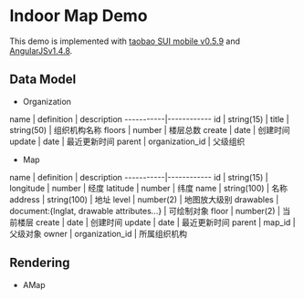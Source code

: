 # Indoor Map Demo

This demo is implemented with [taobao SUI mobile v0.5.9](http://m.sui.taobao.org/) and [AngularJSv1.4.8](http://angularjs.org).

## Data Model

- Organization

name | definition | description
-----------|------------
id | string(15) |
title | string(50) | 组织机构名称
floors | number | 楼层总数
create | date | 创建时间
update | date | 最近更新时间
parent | organization_id | 父级组织

- Map

name | definition | description
-----------|------------
id | string(15) |
longitude | number | 经度
latitude | number | 纬度
name | string(100) | 名称
address | string(100) | 地址
level | number(2) | 地图放大级别
drawables | document:{lnglat, drawable attributes...} | 可绘制对象
floor | number(2) | 当前楼层
create | date | 创建时间
update | date | 最近更新时间
parent | map_id | 父级对象
owner | organization_id | 所属组织机构

## Rendering

- AMap
